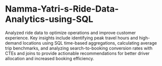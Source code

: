 # Namma-Yatri-s-Ride-Data-Analytics-using-SQL

Analyzed ride data to optimize operations and improve customer experience.
Key insights include identifying peak travel hours and high-demand locations using SQL time-based aggregations, calculating average trip benchmarks, and analyzing search-to-booking conversion rates with CTEs and joins to provide actionable recommendations for better driver allocation and increased booking efficiency.
